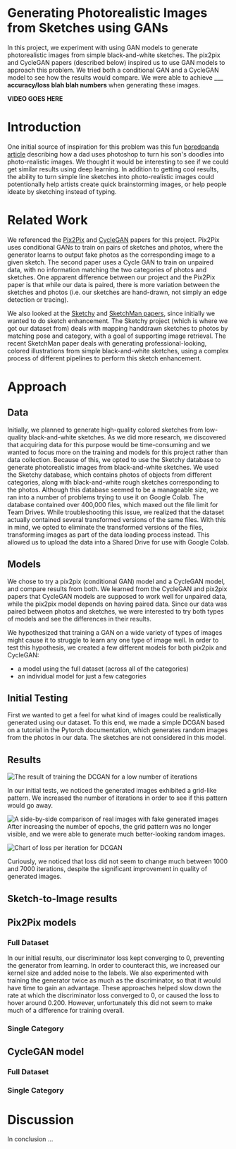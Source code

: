 # Generating Photorealistic Images from Sketches using GANs
In this project, we experiment with using GAN models to generate photorealistic images from simple black-and-white sketches. The pix2pix and CycleGAN papers (described below) inspired us to use GAN models to approach this problem.  We tried both a conditional GAN and a CycleGAN model to see how the results would compare.  We were able to achieve **___ accuracy/loss blah blah numbers** when generating these images.

**VIDEO GOES HERE**

# Introduction
One initial source of inspiration for this problem was this fun [boredpanda article](https://www.boredpanda.com/kid-drawings-things-i-have-drawn-dom/?utm_source=google&utm_medium=organic&utm_campaign=organic) describing how a dad uses photoshop to turn his son's doodles into photo-realistic images.  We thought it would be interesting to see if we could get similar results using deep learning. In addition to getting cool results, the ability to turn simple line sketches into photo-realistic images could potentionally help artists create quick brainstorming images, or help people ideate by sketching instead of typing.

# Related Work
We referenced the [Pix2Pix](https://arxiv.org/pdf/1611.07004.pdf) and [CycleGAN](https://arxiv.org/pdf/1703.10593.pdf) papers for this project. Pix2Pix uses conditional GANs to train on pairs of sketches and photos, where the generator learns to output fake photos as the corresponding image to a given sketch.  The second paper uses a Cycle GAN to train on unpaired data, with no information matching the two categories of photos and sketches.  One apparent difference between our project and the Pix2Pix paper is that while our data is paired, there is more variation between the sketches and photos (i.e. our sketches are hand-drawn, not simply an edge detection or tracing).

We also looked at the [Sketchy](https://www.cc.gatech.edu/~hays/tmp/sketchy-database.pdf) and [SketchMan papers](https://dl.acm.org/doi/abs/10.1145/3394171.3413720), since initially we wanted to do sketch enhancement.  The Sketchy project (which is where we got our dataset from) deals with mapping handdrawn sketches to photos by matching pose and category, with a goal of supporting image retrieval.  The recent SketchMan paper deals with generating professional-looking, colored illustrations from simple black-and-white sketches, using a complex process of different pipelines to perform this sketch enhancement.

# Approach

## Data
Initially, we planned to generate high-quality colored sketches from low-quality black-and-white sketches. As we did more research, we discovered that acquiring data for this purpose would be time-consuming and we wanted to focus more on the training and models for this project rather than data collection. Because of this, we opted to use the Sketchy database to generate photorealistic images from black-and-white sketches.
We used the Sketchy database, which contains photos of objects from different categories, along with black-and-white rough sketches corresponding to the photos. Although this database seemed to be a manageable size, we ran into a number of problems trying to use it on Google Colab. The database contained over 400,000 files, which maxed out the file limit for Team Drives. While troubleshooting this issue, we realized that the dataset actually contained several transformed versions of the same files. With this in mind, we opted to eliminate the transformed versions of the files, transforming images as part of the data loading process instead.  This allowed us to upload the data into a Shared Drive for use with Google Colab.

## Models
We chose to try a pix2pix (conditional GAN) model and a CycleGAN model, and compare results from both.  We learned from the CycleGAN and pix2pix papers that CycleGAN models are supposed to work well for unpaired data, while the pix2pix model depends on having paired data. Since our data was paired between photos and sketches, we were interested to try both types of models and see the differences in their results.

We hypothesized that training a GAN on a wide variety of types of images might cause it to struggle to learn any one type of image well. In order to test this hypothesis, we created a few different models for both pix2pix and CycleGAN:
* a model using the full dataset (across all of the categories)
* an individual model for just a few categories

## Initial Testing
First we wanted to get a feel for what kind of images could be realistically generated using our dataset. To this end, we made a simple DCGAN based on a tutorial in the Pytorch documentation, which generates random images from the photos in our data. The sketches are not considered in this model.

## Results
![The result of training the DCGAN for a low number of iterations](results/DCGAN_low_iterations.png)

In our initial tests, we noticed the generated images exhibited a grid-like pattern. We increased the number of iterations in order to see if this pattern would go away.

![A side-by-side comparison of real images with fake generated images](results/Final_DCGAN_results.png)
After increasing the number of epochs, the grid pattern was no longer visible, and we were able to generate much better-looking random images.

![Chart of loss per iteration for DCGAN](results/DCGAN_loss.png)

Curiously, we noticed that loss did not seem to change much between 1000 and 7000 iterations, despite the significant improvement in quality of generated images.
## Sketch-to-Image results
## Pix2Pix models

### Full Dataset
In our initial results, our discriminator loss kept converging to 0, preventing the generator from learning. In order to counteract this, we increased our kernel size and added noise to the labels. We also experimented with training the generator twice as much as the discriminator, so that it would have time to gain an advantage. These approaches helped slow down the rate at which the discriminator loss converged to 0, or caused the loss to hover around 0.200. However, unfortunately this did not seem to make much of a difference for training overall.

### Single Category

## CycleGAN model

### Full Dataset

### Single Category

# Discussion
In conclusion ...
